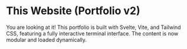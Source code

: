 # This Website (Portfolio v2)

You are looking at it! This portfolio is built with Svelte, Vite, and Tailwind CSS, featuring a fully interactive terminal interface. The content is now modular and loaded dynamically.
